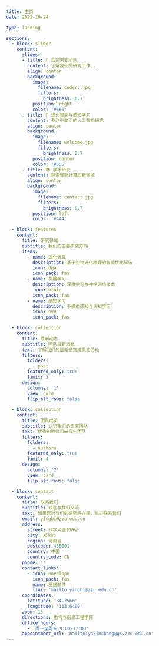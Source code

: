 ```yaml
---
title: 主页
date: 2022-10-24

type: landing

sections:
  - block: slider
    content:
      slides:
      - title: 👋 欢迎来到团队
        content: 了解我们的研究工作...
        align: center
        background:
          image:
            filename: coders.jpg
            filters:
              brightness: 0.7
          position: right
          color: '#666'
      - title: 🔬 进化智能与感知学习
        content: 专注于前沿的人工智能研究
        align: center
        background:
          image:
            filename: welcome.jpg
            filters:
              brightness: 0.7
          position: center
          color: '#555'
      - title: 📚 学术研究
        content: 探索智能计算的新领域
        align: center
        background:
          image:
            filename: contact.jpg
            filters:
              brightness: 0.7
          position: left
          color: '#444'

  - block: features
    content:
      title: 研究领域
      subtitle: 我们的主要研究方向
      items:
        - name: 进化计算
          description: 基于生物进化原理的智能优化算法
          icon: dna
          icon_pack: fas
        - name: 机器学习
          description: 深度学习与神经网络技术
          icon: brain
          icon_pack: fas
        - name: 感知学习
          description: 多模态感知与认知学习
          icon: eye
          icon_pack: fas

  - block: collection
    content:
      title: 最新动态
      subtitle: 团队最新消息
      text: 了解我们的最新研究成果和活动
      filters:
        folders:
          - post
        featured_only: true
        limit: 3
      design:
        columns: '1'
        view: card
        flip_alt_rows: false

  - block: collection
    content:
      title: 团队成员
      subtitle: 认识我们的研究团队
      text: 优秀的教师和研究生团队
      filters:
        folders:
          - authors
        featured_only: true
        limit: 4
      design:
        columns: '2'
        view: card
        flip_alt_rows: false

  - block: contact
    content:
      title: 联系我们
      subtitle: 欢迎与我们交流
      text: 如果您对我们的研究感兴趣，欢迎联系我们
      email: yingbi@zzu.edu.cn
      address:
        street: 科学大道100号
        city: 郑州市
        region: 河南省
        postcode: 450001
        country: 中国
        country_code: CN
      phone: ''
      contact_links:
        - icon: envelope
          icon_pack: fas
          name: 发送邮件
          link: 'mailto:yingbi@zzu.edu.cn'
      coordinates:
        latitude: '34.7566'
        longitude: '113.6409'
      zoom: 15
      directions: 电气与信息工程学院
      office_hours:
        - '周一至周五 9:00-17:00'
      appointment_url: 'mailto:yaxinchang@gs.zzu.edu.cn'
---
```

